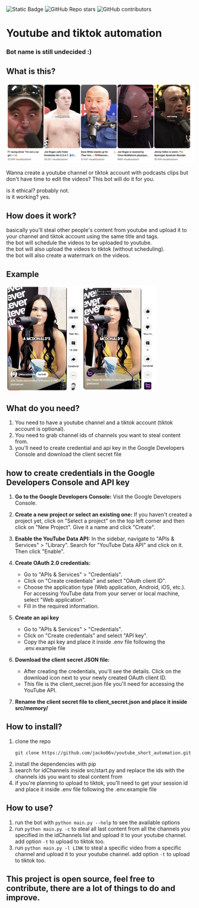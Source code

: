 ![Static Badge](https://img.shields.io/badge/version-1.0.0-brightgreen)
![GitHub Repo stars](https://img.shields.io/github/stars/jacko06v/youtube_short_automation)
![GitHub contributors](https://img.shields.io/github/contributors/jacko06v/youtube_short_automation)

# Youtube and tiktok automation

### Bot name is still undecided :)

## What is this?

![image shorts.png](images/shorts.png)

Wanna create a youtube channel or tiktok account with podcasts clips but don't have time to edit the videos? This bot will do it for you.<br>

is it ethical? probably not.<br>
is it working? yes.<br>

## How does it work?

basically you'll steal other people's content from youtube and upload it to your channel and tiktok account using the same title and tags. <br>
the bot will schedule the videos to be uploaded to youtube.<br>
the bot will also upload the videos to tiktok (without scheduling).<br>
the bot will also create a watermark on the videos.<br>

## Example

<div style="display: flex;">
  <img src="images/original.png" style="width: 40%;" />
  <img src="images/copy.png" style="width: 40%;" />
</div>

## What do you need?

1. You need to have a youtube channel and a tiktok account (tiktok account is optional).
2. You need to grab channel ids of channels you want to steal content from.
3. you'll need to create credential and api key in the Google Developers Console and download the client secret file

## how to create credentials in the Google Developers Console and API key

1. **Go to the Google Developers Console:** Visit the Google Developers Console.

2. **Create a new project or select an existing one:** If you haven't created a project yet, click on "Select a project" on the top left corner and then click on "New Project". Give it a name and click "Create".

3. **Enable the YouTube Data API:** In the sidebar, navigate to "APIs & Services" > "Library". Search for "YouTube Data API" and click on it. Then click "Enable".

4. **Create OAuth 2.0 credentials:**

   - Go to "APIs & Services" > "Credentials".
   - Click on "Create credentials" and select "OAuth client ID".
   - Choose the application type (Web application, Android, iOS, etc.). For accessing YouTube data from your server or local machine, select "Web application".
   - Fill in the required information.

5. **Create an api key**

   - Go to "APIs & Services" > "Credentials".
   - Click on "Create credentials" and select "API key".
   - Copy the api key and place it inside .env file following the .env.example file

6. **Download the client secret JSON file:**

   - After creating the credentials, you'll see the details. Click on the download icon next to your newly created OAuth client ID.
   - This file is the client_secret.json file you'll need for accessing the YouTube API.

7. **Rename the client secret file to client_secret.json and place it inside src/memory/**

## How to install?

1. clone the repo
   ```
   git clone https://github.com/jacko06v/youtube_short_automation.git
   ```
2. install the dependencies with pip
3. search for idChannels inside src/start.py and replace the ids with the channels ids you want to steal content from
4. if you're planning to upload to tiktok, you'll need to get your session id and place it inside .env file following the .env.example file

## How to use?

1. run the bot with `python main.py --help` to see the available options
2. run `python main.py -c` to steal all last content from all the channels you specified in the idChannels list and upload it to your youtube channel.
   add option `-t` to upload to tiktok too.
3. run `python main.py -l LINK` to steal a specific video from a specific channel and upload it to your youtube channel.
   add option `-t` to upload to tiktok too.

## This project is open source, feel free to contribute, there are a lot of things to do and improve.
